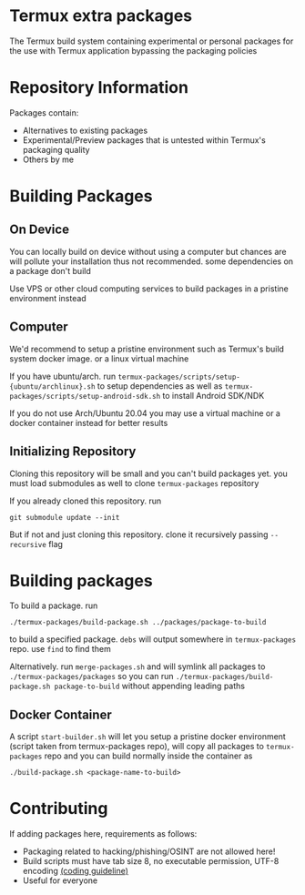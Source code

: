 # Termux extra packages
The Termux build system containing experimental or personal packages for the use with Termux application bypassing the packaging policies

# Repository Information
Packages contain:
- Alternatives to existing packages
- Experimental/Preview packages that is untested within Termux's packaging quality
- Others by me

# Building Packages
## On Device
You can locally build on device without using a computer but chances are will pollute your installation thus not recommended. some dependencies on a package don't build

Use VPS or other cloud computing services to build packages in a pristine environment instead

## Computer
We'd recommend to setup a pristine environment such as Termux's build system docker image. or a linux virtual machine

If you have ubuntu/arch. run `termux-packages/scripts/setup-{ubuntu/archlinux}.sh` to setup dependencies as well as `termux-packages/scripts/setup-android-sdk.sh` to install Android SDK/NDK

If you do not use Arch/Ubuntu 20.04 you may use a virtual machine or a docker container instead for better results

## Initializing Repository
Cloning this repository will be small and you can't build packages yet. you must load submodules as well to clone `termux-packages` repository

If you already cloned this repository. run
```
git submodule update --init
```

But if not and just cloning this repository. clone it recursively passing `--recursive` flag

# Building packages
To build a package. run 
```
./termux-packages/build-package.sh ../packages/package-to-build
```
to build a specified package. `debs` will output somewhere in `termux-packages` repo. use `find` to find them

Alternatively. run `merge-packages.sh` and will symlink all packages to `./termux-packages/packages` so you can run `./termux-packages/build-package.sh package-to-build` without appending leading paths

## Docker Container
A script `start-builder.sh` will let you setup a pristine docker environment (script taken from termux-packages repo), will copy all packages to `termux-packages` repo and you can build normally inside the container as 

`./build-package.sh <package-name-to-build>`

# Contributing
If adding packages here, requirements as follows:
- Packaging related to hacking/phishing/OSINT are not allowed here!
- Build scripts must have tab size 8, no executable permission, UTF-8 encoding [(coding guideline)](https://github.com/termux/termux-packages/wiki/Coding-guideline)
- Useful for everyone
